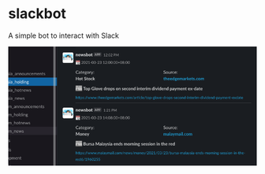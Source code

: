 # slackbot
A simple bot to interact with Slack
<p align="center">
  <img src="https://raw.githubusercontent.com/lehoa1806/slackbot/main/slack.png">
</p>

